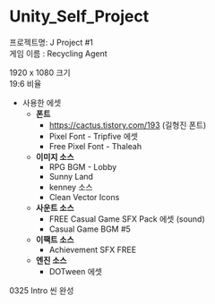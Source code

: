 # Unity_Self_Project

프로젝트명: J Project #1  
게임 이름 : Recycling Agent

1920 x 1080 크기  
19:6 비율

- 사용한 에셋
  - **폰트**
    - https://cactus.tistory.com/193 (길형진 폰트)
    - Pixel Font - Tripfive 에셋
    - Free Pixel Font - Thaleah  
  - **이미지 소스**
    - RPG BGM - Lobby
    - Sunny Land
    - kenney 소스
    - Clean Vector Icons
  - **사운트 소스**
    - FREE Casual Game SFX Pack 에셋 (sound)
    - Casual Game BGM #5
  - **이팩트 소스**
    - Achievement SFX FREE
  - **엔진 소스**
    - DOTween 에셋

0325 Intro 씬 완성
